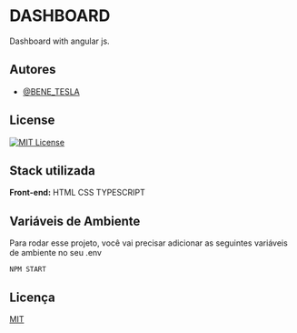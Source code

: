 
# DASHBOARD
Dashboard with angular js.
## Autores

- [@BENE_TESLA](https://github.com/benetesla)


## License


[![MIT License](https://img.shields.io/badge/License-MIT-green.svg)](https://choosealicense.com/licenses/mit/)


## Stack utilizada

**Front-end:** HTML CSS TYPESCRIPT




## Variáveis de Ambiente

Para rodar esse projeto, você vai precisar adicionar as seguintes variáveis de ambiente no seu .env

`NPM START`


## Licença

[MIT](https://choosealicense.com/licenses/mit/)
